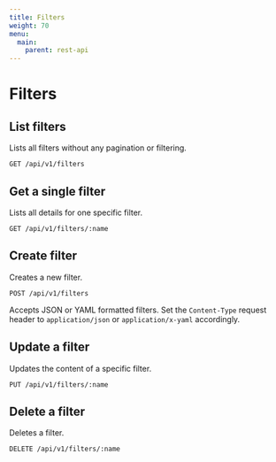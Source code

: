 ```yaml
---
title: Filters
weight: 70
menu:
  main:
    parent: rest-api
---
```


# Filters

## List filters

Lists all filters without any pagination or filtering.

    GET /api/v1/filters

## Get a single filter

Lists all details for one specific filter.

    GET /api/v1/filters/:name

## Create filter

Creates a new filter.

    POST /api/v1/filters

Accepts JSON or YAML formatted filters. Set the `Content-Type` request header to `application/json` or `application/x-yaml` accordingly.    

## Update a filter

Updates the content of a specific filter.

    PUT /api/v1/filters/:name

## Delete a filter

Deletes a filter.        

    DELETE /api/v1/filters/:name
